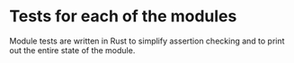 # Tests for each of the modules

Module tests are written in Rust to simplify assertion checking and to print out the entire state of the module.